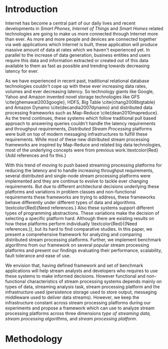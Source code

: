 # Introduction

Internet has become a central part of our daily lives and recent developments in
*Smart Phones*, *Internet of Things* and *Smart Homes* related technologies are going to make us more connected through Internet more than ever. As more and more people and devices are connected together via web applications which Internet is built, these application will produce massive amount of data at rates which we haven't experienced yet. In parallel to the increase of data generation, business entities and users require this data and information extracted or created out of this data available to them as fast as possible and trending towards decreasing latency for ever.

As we have experienced in recent past, traditional relational database technologies couldn't cope up with these ever increasing data rates, volumes and ever decreasing latency. So technology giants like Google, Yahoo and Amazon invented  novel storage technologies like GFS \cite{ghemawat2003google}, HDFS, Big Table \cite{chang2008bigtable} and Amazon Dynamo \cite{decandia2007dynamo} and distributed data processing frameworks such as Map-Reduce \cite{dean2010mapreduce}. As the trend continues, these systems which follow traditional pull based approach to answering queries couldn't handle the latency requirements and throughput requirements, *Distributed Stream Processing* platforms were built on top of modern messaging infrastructures to fulfill these requirements. While most of these new distributed stream processing frameworks are inspired by Map-Reduce and related big data technologies, most of the underlying concepts were from previous work.\textcolor{Red}{Add references and fix this.}

With this trend of moving to push based streaming processing platforms for reducing the latency and to handle increasing throughput requirements, several distributed and single-node stream processing platforms were implemented and they are continue to evolve to tackle ever changing requirements. But due to different architectural decisions underlying these platforms and variations in problem classes and non-functional requirements these frameworks are trying to address, these frameworks behave differently under different types of data and algorithms. \textcolor{Red}{Need references.} Also these systems support different types of programming abstractions. These variations make the decision of selecting a specific platform hard. Although there are existing results on how these platforms perform individually \textcolor{Red}{(Need references.)}, but its hard to find comparative studies. In this paper, we present a comprehensive framework for analyzing and comparing distributed stream processing platforms. Further, we implement benchmark algorithms from our framework on several popular stream processing platforms and present our findings evaluating their performance, scalability, fault tolerance and ease of use.

We envision that, having defined framework and set of benchmark applications will help stream analysts and developers who requires to use these systems to make informed decisions. However functional and non-functional characteristics  of stream processing systems depends mainly on types of data, streaming analysis task, stream processing platform and the infrastructure used (persistence storage used to store output, messaging middleware used to deliver data streams). However, we keep the infrastructure constant across stream processing platforms during our experiments and propose a framework which can use to analyze stream processing platforms across three dimensions *type of streaming data, stream processing algorithms,* and *stream processing platform*.

# Methodology
